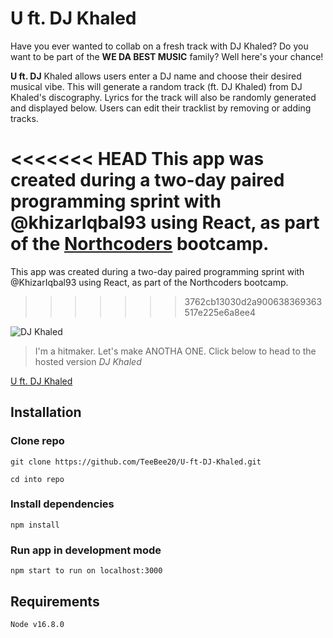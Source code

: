# U ft. DJ Khaled

Have you ever wanted to collab on a fresh track with DJ Khaled? Do you want to be part of the **WE DA BEST MUSIC** family? Well here's your chance!

**U ft. DJ** Khaled allows users enter a DJ name and choose their desired musical vibe. This will generate a random track (ft. DJ Khaled) from DJ Khaled's discography. Lyrics for the track will also be randomly generated and displayed below. Users can edit their tracklist by removing or adding tracks.

<<<<<<< HEAD
This app was created during a two-day paired programming sprint with @khizarIqbal93 using **React**, as part of the [Northcoders](https://northcoders.com/) bootcamp.
=======
This app was created during a two-day paired programming sprint with @KhizarIqbal93 using React, as part of the Northcoders bootcamp.
>>>>>>> 3762cb13030d2a900638369363517e225e6a8ee4

![DJ Khaled](https://vegasmagazine.com/get/files/image/galleries/DJ-Khaled-1.jpg)

> I'm a hitmaker. Let's make ANOTHA ONE.
> Click below to head to the hosted version
> _DJ Khaled_

[U ft. DJ Khaled](https://u-ft-djkhaled.netlify.app/)

## Installation

### Clone repo

    git clone https://github.com/TeeBee20/U-ft-DJ-Khaled.git

    cd into repo

### Install dependencies

    npm install

### Run app in development mode

    npm start to run on localhost:3000

## Requirements

    Node v16.8.0
